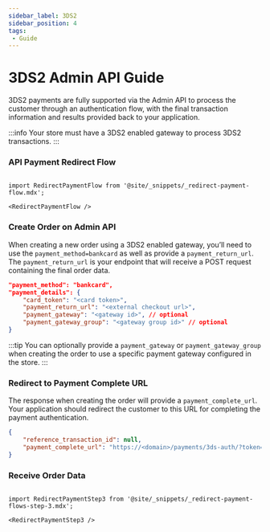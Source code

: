 ```yaml
---
sidebar_label: 3DS2
sidebar_position: 4
tags:
 - Guide
---
```

# 3DS2 Admin API Guide

3DS2 payments are fully supported via the Admin API to process the customer through an authentication flow, with the final transaction information and results provided back to your application.

:::info
Your store must have a 3DS2 enabled gateway to process 3DS2 transactions.
:::

### API Payment Redirect Flow

```mdx-code-block

import RedirectPaymentFlow from '@site/_snippets/_redirect-payment-flow.mdx';

<RedirectPaymentFlow />
```

### Create Order on Admin API

When creating a new order using a 3DS2 enabled gateway, you’ll need to use the `payment_method=bankcard` as well as provide a `payment_return_url`. The `payment_return_url` is your endpoint that will receive a POST request containing the final order data.

```json title="Payment Details for Order with 3DS2 Payment"
"payment_method": "bankcard",
"payment_details": {
    "card_token": "<card token>",
    "payment_return_url": "<external checkout url>",
    "payment_gateway": "<gateway id>", // optional
    "payment_gateway_group": "<gateway group id>" // optional
}
```
:::tip
You can optionally provide a `payment_gateway` or `payment_gateway_group` when creating the order to use a specific payment gateway configured in the store.
:::

### Redirect to Payment Complete URL
The response when creating the order will provide a `payment_complete_url`. Your application should redirect the customer to this URL for completing the payment authentication.

```json title="Response with Payment Complete URL"
{
    "reference_transaction_id": null,
    "payment_complete_url": "https://<domain>/payments/3ds-auth/?token=<transaction token>"
}
```


### Receive Order Data
```mdx-code-block

import RedirectPaymentStep3 from '@site/_snippets/_redirect-payment-flows-step-3.mdx';

<RedirectPaymentStep3 />

```

